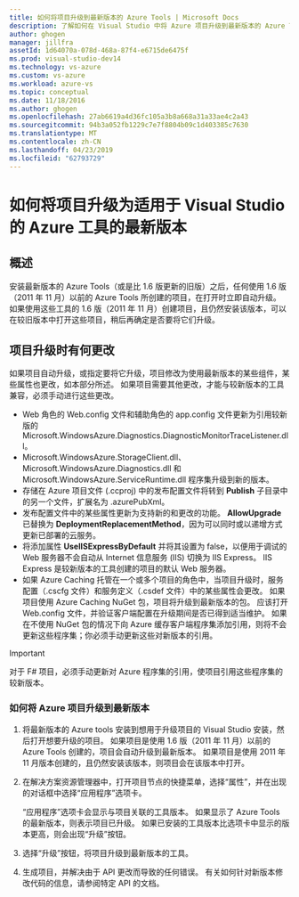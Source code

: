 ```yaml
---
title: 如何将项目升级到最新版本的 Azure Tools | Microsoft Docs
description: 了解如何在 Visual Studio 中将 Azure 项目升级到最新版本的 Azure Tools
author: ghogen
manager: jillfra
assetId: 1d64070a-078d-468a-87f4-e6715de6475f
ms.prod: visual-studio-dev14
ms.technology: vs-azure
ms.custom: vs-azure
ms.workload: azure-vs
ms.topic: conceptual
ms.date: 11/18/2016
ms.author: ghogen
ms.openlocfilehash: 27ab6619a4d36fc105a3b8a668a31a33ae4c2a43
ms.sourcegitcommit: 94b3a052fb1229c7e7f8804b09c1d403385c7630
ms.translationtype: MT
ms.contentlocale: zh-CN
ms.lasthandoff: 04/23/2019
ms.locfileid: "62793729"
---
```

# <a name="how-to-upgrade-projects-to-the-current-version-of-the-azure-tools-for-visual-studio"></a>如何将项目升级为适用于 Visual Studio 的 Azure 工具的最新版本
## <a name="overview"></a>概述
安装最新版本的 Azure Tools（或是比 1.6 版更新的旧版）之后，任何使用 1.6 版（2011 年 11 月）以前的 Azure Tools 所创建的项目，在打开时立即自动升级。 如果使用这些工具的 1.6 版（2011 年 11 月）创建项目，且仍然安装该版本，可以在较旧版本中打开这些项目，稍后再确定是否要将它们升级。

## <a name="how-your-project-changes-when-you-upgrade-it"></a>项目升级时有何更改
如果项目自动升级，或指定要将它升级，项目修改为使用最新版本的某些组件，某些属性也更改，如本部分所述。 如果项目需要其他更改，才能与较新版本的工具兼容，必须手动进行这些更改。

* Web 角色的 Web.config 文件和辅助角色的 app.config 文件更新为引用较新版的 Microsoft.WindowsAzure.Diagnostics.DiagnosticMonitorTraceListener.dll。
* Microsoft.WindowsAzure.StorageClient.dll、Microsoft.WindowsAzure.Diagnostics.dll 和 Microsoft.WindowsAzure.ServiceRuntime.dll 程序集升级到新的版本。
* 存储在 Azure 项目文件 (.ccproj) 中的发布配置文件将转到 **Publish** 子目录中的另一个文件，扩展名为 .azurePubXml。
* 发布配置文件中的某些属性更新为支持新的和更改的功能。 **AllowUpgrade** 已替换为 **DeploymentReplacementMethod**，因为可以同时或以递增方式更新已部署的云服务。
* 将添加属性 **UseIISExpressByDefault** 并将其设置为 false，以便用于调试的 Web 服务器不会自动从 Internet 信息服务 (IIS) 切换为 IIS Express。 IIS Express 是较新版本的工具创建的项目的默认 Web 服务器。
* 如果 Azure Caching 托管在一个或多个项目的角色中，当项目升级时，服务配置（.cscfg 文件）和服务定义（.csdef 文件）中的某些属性会更改。 如果项目使用 Azure Caching NuGet 包，项目将升级到最新版本的包。 应该打开 Web.config 文件，并验证客户端配置在升级期间是否已得到适当维护。 如果在不使用 NuGet 包的情况下向 Azure 缓存客户端程序集添加引用，则将不会更新这些程序集；你必须手动更新这些对新版本的引用。

> [!IMPORTANT]
> 对于 F# 项目，必须手动更新对 Azure 程序集的引用，使项目引用这些程序集的较新版本。
> 
> 

### <a name="how-to-upgrade-an-azure-project-to-the-current-release"></a>如何将 Azure 项目升级到最新版本
1. 将最新版本的 Azure tools 安装到想用于升级项目的 Visual Studio 安装，然后打开想要升级的项目。 如果项目是使用 1.6 版（2011 年 11 月）以前的 Azure Tools 创建的，项目会自动升级到最新版本。 如果项目是使用 2011 年 11 月版本创建的，且仍然安装该版本，则项目会在该版本中打开。
2. 在解决方案资源管理器中，打开项目节点的快捷菜单，选择“属性”，并在出现的对话框中选择“应用程序”选项卡。
   
    “应用程序”选项卡会显示与项目关联的工具版本。 如果显示了 Azure Tools 的最新版本，则表示项目已升级。 如果已安装的工具版本比选项卡中显示的版本更高，则会出现“升级”按钮。
3. 选择“升级”按钮，将项目升级到最新版本的工具。
4. 生成项目，并解决由于 API 更改而导致的任何错误。 有关如何针对新版本修改代码的信息，请参阅特定 API 的文档。
